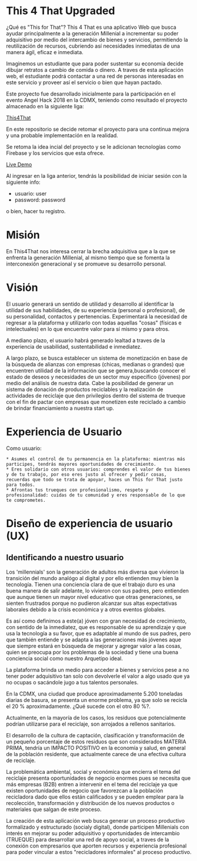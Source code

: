 # This 4 That Upgraded

¿Qué es "This for That"?
This 4 That es una aplicativo Web que busca ayudar principalmente a la generación Millenial a incrementar su poder adquisitivo por medio del intercambio de bienes y servicios, permitiendo la reutilización de recursos, cubriendo así necesidades inmediatas de una manera ágil, eficaz e inmediata.

Imaginemos un estudiante que para poder sustentar su economía decide dibujar retratos a cambio de comida o dinero. A traves de esta aplicación web, el estudiante podrá contactar a una red de personas interesadas en este servicio y proveer así el servicio o bien que hayan pactado.

Este proyecto fue desarrollado inicialmente para la participación en el evento Angel Hack 2018 en la CDMX, teniendo como resultado el proyecto almacenado en la siguiente liga:

[This4That](https://github.com/jetzable/ThisForThat)

En este repositorio se decide retomar el proyecto para una continua mejora y una probable implementación en la realidad.

Se retoma la idea incial del proyecto y se le adicionan tecnologías como Firebase y los servicios que esta ofrece.

[Live Demo]()

Al ingresar en la liga anterior, tendrás la posibilidad de iniciar sesión con la siguiente info:

- usuario: user
- password: password

o bien, hacer tu registro.

# Misión

En This4That nos interesa cerrar la brecha adquisitiva que a la que se enfrenta la generación Millenial, al mismo tiempo que se fomenta la interconexión generacional y se promueve su desarrollo personal.

# Visión

El usuario generará un sentido de utilidad y desarrollo al identificar la utilidad de sus habilidades, de su experiencia (personal o profesional), de su personalidad, contactos y pertenencias. Experimentará la necesidad de regresar a la plataforma y utilizarlo con todas aquellas "cosas" (físicas e intelectuales) en lo que encuentre valor para sí mismo y para otros.

A mediano plazo, el usuario habrá generado lealtad a traves de la experiencia de usabilidad, sustentabilidad e inmediatez.

A largo plazo, se busca establecer un sistema de monetización en base de la búsqueda de alianzas con empresas (chicas, medianas o grandes) que encuentren utilidad de la información que se genera,buscando conocer el estado de deseos y necesidades de un sector muy específico (jóvenes) por medio del análisis de nuestra data.
Cabe la posibilidad de generar un sistema de donación de productos reciclables y la realización de actividades de reciclaje que den privilegios dentro del sistema de trueque con el fin de pactar con empresas que monetizen este reciclado a cambio de brindar financiamiento a nuestra start up.

# Experiencia de Usuario

Como usuario:

    * Asumes el control de tu permanencia en la plataforma: mientras más participes, tendrás mayores oportunidades de crecimiento.
    * Eres solidario con otros usuarios: comprendes el valor de tus bienes y de tu trabajo, por eso eres justo al ofrecer y pedir cosas, recuerdas que todo se trata de apoyar, haces un This for That justo para todos.
    * Afrontas tus trueques con profesionalismo, respeto y profesionalidad: cuidas de tu comunidad y eres responsable de lo que te comprometes.

# Diseño de experiencia de usuario (UX)

## Identificando a nuestro usuario

Los 'millennials' son la generación de adultos más diversa que vivieron la transición del mundo analógo al digital y por ello entienden muy bien la tecnología. Tienen una conciencia clara de que el trabajo duro es una buena manera de salir adelante, lo vivieron con sus padres, pero entienden que aunque tienen un mayor nivel educativo que otras generaciones, se sienten frustrados porque no pudieron alcanzar sus altas expectativas laborales debido a la crisis económica y a otros eventos globales.

Es así como definimos a este(a) jóven con gran necesidad de crecimiento, con sentido de la inmediatez, que es responsable de su aprendizaje y que usa la tecnología a su favor, que es adaptable al mundo de sus padres, pero que también entiende y se adapta a las generaciones más jóvenes aque que siempre estará en búsqueda de mejorar y agregar valor a las cosas, quien se preocupa por los problemas de la sociedad y tiene una buena conciencia social como nuestro Arquetipo ideal.

La plataforma brinda un medio para acceder a bienes y servicios pese a no tener poder adquisitivo tan solo con devolverle el valor a algo usado que ya no ocupas o sacándole jugo a tus talentos personales.

En la CDMX, una ciudad que produce aproximadamente 5.200 toneladas diarias de basura, se presenta un enorme problema, ya que solo se recicla el 20 % aproximadamente. ¿Qué sucede con el otro 80 %?.

Actualmente, en la mayoría de los casos, los residuos que potencialmente podrían utilizarse para el reciclaje, son arrojados a rellenos sanitarios.

El desarrollo de la cultura de captación, clasificación y transformación de un pequeño porcentaje de estos residuos que son considerados MATERIA PRIMA, tendría un IMPACTO POSITIVO en la economía y salud, en general de la población residente, que actualmente carece de una efectiva cultura de reciclaje.

La problemática ambiental, social y económica que encierra el tema del reciclaje presenta oportunidades de negocio enormes pues se necesita que más empresas (B2B) entren a intervenir en el tema del reciclaje ya que existen oportunidades de negocio que favorezcan a la población recicladora dado que ellos están calificados y se pueden emplear para la recolección, transformación y distribución de los nuevos productos o materiales que salgan de este proceso.

La creación de esta aplicación web busca generar un proceso productivo formalizado y estructurado (socialy digital), donde participen Millenials con interés en mejorar su poder adquisitivo y oportunidades de intercambio (TRUEQUE) para desarrollar una red de apoyo social, a traves de la conexión con empresarios que aporten recursos y experiencia profesional para poder vincular a estos "recicladores informales" al proceso productivo.
